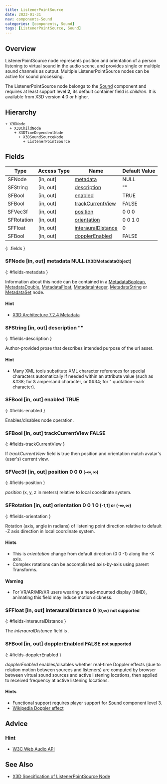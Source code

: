 ```yaml
---
title: ListenerPointSource
date: 2023-01-31
nav: components-Sound
categories: [components, Sound]
tags: [ListenerPointSource, Sound]
---
```

<style>
.post h3 {
   word-spacing: 0.2em;
}
</style>

## Overview

ListenerPointSource node represents position and orientation of a person listening to virtual sound in the audio scene, and provides single or multiple sound channels as output. Multiple ListenerPointSource nodes can be active for sound processing.

The ListenerPointSource node belongs to the [Sound](/x_ite/components/overview/#sound) component and requires at least support level **2,** its default container field is *children.* It is available from X3D version 4.0 or higher.

## Hierarchy

```
+ X3DNode
  + X3DChildNode
    + X3DTimeDependentNode
      + X3DSoundSourceNode
        + ListenerPointSource
```

## Fields

| Type | Access Type | Name | Default Value |
| ---- | ----------- | ---- | ------------- |
| SFNode | [in, out] | [metadata](#fields-metadata) | NULL  |
| SFString | [in, out] | [description](#fields-description) | "" |
| SFBool | [in, out] | [enabled](#fields-enabled) | TRUE |
| SFBool | [in, out] | [trackCurrentView](#fields-trackCurrentView) | FALSE |
| SFVec3f | [in, out] | [position](#fields-position) | 0 0 0  |
| SFRotation | [in, out] | [orientation](#fields-orientation) | 0 0 1 0  |
| SFFloat | [in, out] | [interauralDistance](#fields-interauralDistance) | 0  |
| SFBool | [in, out] | [dopplerEnabled](#fields-dopplerEnabled) | FALSE  |
{: .fields }

### SFNode [in, out] **metadata** NULL <small>[X3DMetadataObject]</small>
{: #fields-metadata }

Information about this node can be contained in a [MetadataBoolean](/x_ite/components/core/metadataboolean/), [MetadataDouble](/x_ite/components/core/metadatadouble/), [MetadataFloat](/x_ite/components/core/metadatafloat/), [MetadataInteger](/x_ite/components/core/metadatainteger/), [MetadataString](/x_ite/components/core/metadatastring/) or [MetadataSet](/x_ite/components/core/metadataset/) node.

#### Hint

- [X3D Architecture 7.2.4 Metadata](https://www.web3d.org/specifications/X3Dv4/ISO-IEC19775-1v4-IS/Part01/components/core.html#Metadata)

### SFString [in, out] **description** ""
{: #fields-description }

Author-provided prose that describes intended purpose of the url asset.

#### Hint

- Many XML tools substitute XML character references for special characters automatically if needed within an attribute value (such as &amp;#38; for &amp; ampersand character, or &amp;#34; for " quotation-mark character).

### SFBool [in, out] **enabled** TRUE
{: #fields-enabled }

Enables/disables node operation.

### SFBool [in, out] **trackCurrentView** FALSE
{: #fields-trackCurrentView }

If *trackCurrentView* field is true then position and orientation match avatar's (user's) current view.

### SFVec3f [in, out] **position** 0 0 0 <small>(-∞,∞)</small>
{: #fields-position }

*position* (x, y, z in meters) relative to local coordinate system.

### SFRotation [in, out] **orientation** 0 0 1 0 <small>[-1,1] or (-∞,∞)</small>
{: #fields-orientation }

Rotation (axis, angle in radians) of listening point direction relative to default -Z axis direction in local coordinate system.

#### Hints

- This is *orientation* change from default direction (0 0 -1) along the -X axis.
- Complex rotations can be accomplished axis-by-axis using parent Transforms.

#### Warning

- For VR/AR/MR/XR users wearing a head-mounted display (HMD), animating this field may induce motion sickness.

### SFFloat [in, out] **interauralDistance** 0 <small>[0,∞)</small> <small class="red">not supported</small>
{: #fields-interauralDistance }

The *interauralDistance* field is .

### SFBool [in, out] **dopplerEnabled** FALSE <small class="red">not supported</small>
{: #fields-dopplerEnabled }

*dopplerEnabled* enables/disables whether real-time Doppler effects (due to relation motion between sources and listeners) are computed by browser between virtual sound sources and active listening locations, then applied to received frequency at active listening locations.

#### Hints

- Functional support requires player support for [Sound](/x_ite/components/sound/sound/) component level 3.
- [Wikipedia Doppler effect](https://en.wikipedia.org/wiki/Doppler_effect)

## Advice

### Hint

- [W3C Web Audio API](https://www.w3.org/TR/webaudio/#audiolistener)

## See Also

- [X3D Specification of ListenerPointSource Node](https://www.web3d.org/documents/specifications/19775-1/V4.0/Part01/components/sound.html#ListenerPointSource)
